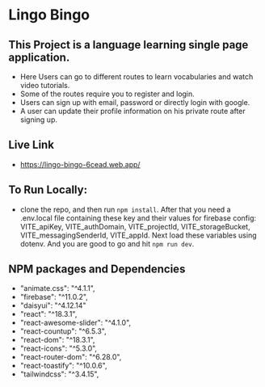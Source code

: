 # Lingo Bingo

## This Project is a language learning single page application.

- Here Users can go to different routes to learn vocabularies and watch video tutorials.
- Some of the routes require you to register and login.
- Users can sign up with email, password or directly login with google.
- A user can update their profile information on his private route after signing up.

## Live Link

- https://lingo-bingo-6cead.web.app/

## To Run Locally:
- clone the repo, and then run `npm install`. After that  you need a .env.local file containing these key and their values for firebase config: VITE_apiKey, VITE_authDomain, VITE_projectId, VITE_storageBucket, VITE_messagingSenderId, VITE_appId. Next load these variables using dotenv. And you are good to go and hit `npm run dev`.

## NPM packages and Dependencies

- "animate.css": "^4.1.1",
- "firebase": "^11.0.2",
- "daisyui": "^4.12.14"
- "react": "^18.3.1",
- "react-awesome-slider": "^4.1.0",
- "react-countup": "^6.5.3",
- "react-dom": "^18.3.1",
- "react-icons": "^5.3.0",
- "react-router-dom": "^6.28.0",
- "react-toastify": "^10.0.6",
- "tailwindcss": "^3.4.15",
